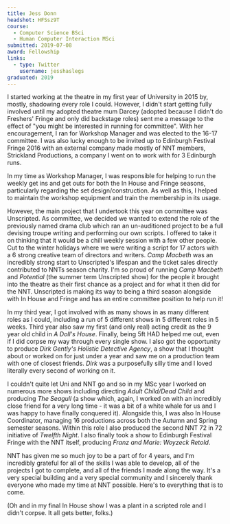 ```yaml
---
title: Jess Donn
headshot: HFSsz9T
course:
  - Computer Science BSci
  - Human Computer Interaction MSci
submitted: 2019-07-08
award: Fellowship
links:
  - type: Twitter
    username: jesshaslegs
graduated: 2019
---
```


I started working at the theatre in my first year of University in 2015 by, mostly, shadowing every role I could. However, I didn't start getting fully involved until my adopted theatre mum Darcey (adopted because I didn't do Freshers' Fringe and only did backstage roles) sent me a message to the effect of "you might be interested in running for committee". With her encouragement, I ran for Workshop Manager and was elected to the 16-17 committee. I was also lucky enough to be invited up to Edinburgh Festival Fringe 2016 with an external company made mostly of NNT members, Strickland Productions, a company I went on to work with for 3 Edinburgh runs.

In my time as Workshop Manager, I was responsible for helping to run the weekly get ins and get outs for both the In House and Fringe seasons, particularly regarding the set design/construction. As well as this, I helped to maintain the workshop equipment and train the membership in its usage.

However, the main project that I undertook this year on committee was Unscripted. As committee, we decided we wanted to extend the role of the previously named drama club which ran an un-auditioned project to be a full devising troupe writing and performing our own scripts. I offered to take it on thinking that it would be a chill weekly session with a few other people. Cut to the winter holidays where we were writing a script for 17 actors with a 6 strong creative team of directors and writers. *Camp Macbeth* was an incredibly strong start to Unscripted's lifespan and the ticket sales directly contributed to NNTs season charity. I'm so proud of running *Camp Macbeth* and *Potential* (the summer term Unscripted show) for the people it brought into the theatre as their first chance as a project and for what it then did for the NNT. Unscripted is making its way to being a third season alongside with In House and Fringe and has an entire committee position to help run it!

In my third year, I got involved with as many shows in as many different roles as I could, including a run of 5 different shows in 5 different roles in 5 weeks. Third year also saw my first (and only real) acting credit as the 9 year old child in *A Doll's House*. Finally, being 5ft HAD helped me out, even if I did corpse my way through every single show. I also got the opportunity to produce *Dirk Gently's Holistic Detective Agency*, a show that I thought about or worked on for just under a year and saw me on a production team with one of closest friends. *Dirk* was a purposefully silly time and I loved literally every second of working on it.

I couldn't quite let Uni and NNT go and so in my MSc year I worked on numerous more shows including directing *Adult Child/Dead Child* and producing *The Seagull* (a show which, again, I worked on with an incredibly close friend for a very long time - it was a bit of a white whale for us and I was happy to have finally conquered it). Alongside this, I was also In House Coordinator, managing 16 productions across both the Autumn and Spring semester seasons. Within this role I also produced the second NNT 72 in 72 initiative of *Twelfth Night*. I also finally took a show to Edinburgh Festival Fringe with the NNT itself, producing *Franz and Marie: Woyzeck Retold*.

NNT has given me so much joy to be a part of for 4 years, and I'm incredibly grateful for all of the skills I was able to develop, all of the projects I got to complete, and all of the friends I made along the way. It's a very special building and a very special community and I sincerely thank everyone who made my time at NNT possible. Here's to everything that is to come.

(Oh and in my final In House show I was a plant in a scripted role and I didn't corpse. It all gets better, folks.)
